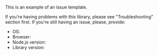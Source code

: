 This is an example of an issue template.

If you're having problems with this library, please see "Troubleshooting" section first.
If you're still having an issue, please, provide:

* OS:
* Browser:
* Node.js version:
* Library version:
